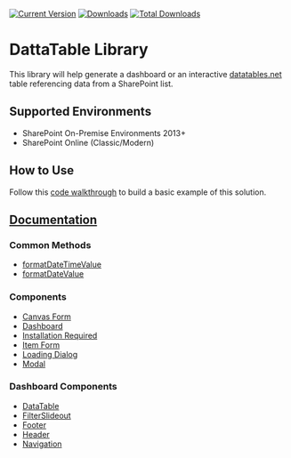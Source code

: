 [![Current Version](https://badge.fury.io/js/dattatable.svg)](https://www.npmjs.com/package/dattatable) [![Downloads](https://img.shields.io/npm/dm/dattatable.svg)](https://www.npmjs.com/package/dattatable) [![Total Downloads](https://img.shields.io/npm/dt/dattatable.svg)](https://www.npmjs.com/package/dattatable)

# DattaTable Library

This library will help generate a dashboard or an interactive [datatables.net](https://datatables.net/) table referencing data from a SharePoint list.

## Supported Environments

* SharePoint On-Premise Environments 2013+
* SharePoint Online (Classic/Modern)

## How to Use

Follow this [code walkthrough](https://github.com/gunjandatta/sp-dashboard/wiki) to build a basic example of this solution.

## [Documentation](https://datta-framework.github.io/dattatable/)

### Common Methods

* [formatDateTimeValue](https://datta-framework.github.io/dattatable/modules.html#formatDateTimeValue)
* [formatDateValue](https://datta-framework.github.io/dattatable/modules.html#formatDateValue)

### Components

* [Canvas Form](https://datta-framework.github.io/dattatable/classes/CanvasForm.html)
* [Dashboard](https://datta-framework.github.io/dattatable/classes/Dashboard.html)
* [Installation Required](https://datta-framework.github.io/dattatable/classes/InstallationRequired.html)
* [Item Form](https://datta-framework.github.io/dattatable/classes/ItemForm.html)
* [Loading Dialog](https://datta-framework.github.io/dattatable/classes/LoadingDialog.html)
* [Modal](https://datta-framework.github.io/dattatable/classes/Modal.html)

### Dashboard Components

* [DataTable](https://datta-framework.github.io/dattatable/classes/DataTable.html)
* [FilterSlideout](https://datta-framework.github.io/dattatable/classes/FilterSlideout.html)
* [Footer](https://datta-framework.github.io/dattatable/classes/Footer.html)
* [Header](https://datta-framework.github.io/dattatable/classes/Header.html)
* [Navigation](https://datta-framework.github.io/dattatable/classes/Navigation.html)
